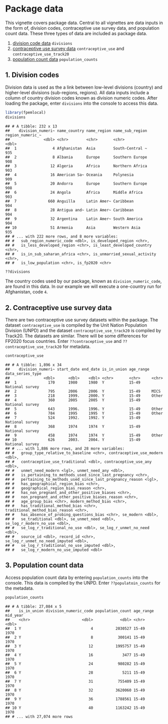 Package data
================

This vignette covers package data. Central to all vignettes are data
inputs in the form of, division codes, contraceptive use survey data,
and population count data. These three types of data are included as
package data.

1.  [division code data](#div) `divisions`
2.  [contraceptive use survey data](#cu) `contraceptive_use` and
    `contraceptive_use_track20`
3.  [population count data](#pc) `population_counts`

## <a name="div"></a>

## 1\. Division codes

Division data is used as the a link between low-level divisions
(country) and higher-level divisions (sub-regions, regions). All data
inputs include a column of country division codes known as division
numeric codes. After loading the package, enter `divisions` into the
console to access this data.

``` r
library(fpemlocal)
divisions
```

    ## # A tibble: 232 x 13
    ##    division_numeri~ name_country name_region name_sub_region region_numeric_~
    ##               <dbl> <chr>        <chr>       <chr>                      <dbl>
    ##  1                4 Afghanistan  Asia        South-Central ~              935
    ##  2                8 Albania      Europe      Southern Europe              908
    ##  3               12 Algeria      Africa      Northern Africa              903
    ##  4               16 American Sa~ Oceania     Polynesia                    909
    ##  5               20 Andorra      Europe      Southern Europe              908
    ##  6               24 Angola       Africa      Middle Africa                903
    ##  7              660 Anguilla     Latin Amer~ Caribbean                    904
    ##  8               28 Antigua and~ Latin Amer~ Caribbean                    904
    ##  9               32 Argentina    Latin Amer~ South America                904
    ## 10               51 Armenia      Asia        Western Asia                 935
    ## # ... with 222 more rows, and 8 more variables:
    ## #   sub_region_numeric_code <dbl>, is_developed_region <chr>,
    ## #   is_less_developed_region <chr>, is_least_developed_country <chr>,
    ## #   is_in_sub_saharan_africa <chr>, is_unmarried_sexual_activity <chr>,
    ## #   is_low_population <chr>, is_fp2020 <chr>

``` r
??divisions
```

The country codes used by our package, known as `division_numeric_code`,
are found in this data. In our example we will execute a one-country run
for Afghanistan, code `4`.

## <a name="cu"></a>

## 2\. Contraceptive use survey data

There are two contraceptive use survey datasets within the package. The
dataset `contraceptive_use` is compiled by the Unit Nation Population
Division (UNPD) and the dataset `contraceptive_use_track20` is compiled
by Track20. The datasets are similar. There will be some differences for
FP2020 focus countries. Enter `??contraceptive_use` and
`??contraceptive_use_track20` for metadata.

``` r
contraceptive_use
```

    ## # A tibble: 1,896 x 34
    ##    division_numeri~ start_date end_date is_in_union age_range data_series_type
    ##               <dbl>      <dbl>    <dbl> <chr>       <chr>     <chr>           
    ##  1              170      1980     1980  Y           15-49     National survey 
    ##  2              795      2006     2006  Y           15-49     MICS            
    ##  3              218      1999.    2000. Y           15-49     Other           
    ##  4              360      2005     2005  Y           15-49     National survey 
    ##  5              643      1996.    1996. Y           15-49     Other           
    ##  6              784      1995     1995  Y           15-49     Other           
    ##  7              524      1992.    1992. Y           15-49     National survey 
    ##  8              368      1974     1974  Y           15-49     National survey 
    ##  9              458      1974     1974  Y           15-49     Other           
    ## 10              626      2003.    2004. Y           15-49     National survey 
    ## # ... with 1,886 more rows, and 28 more variables:
    ## #   group_type_relative_to_baseline <chr>, contraceptive_use_modern <dbl>,
    ## #   contraceptive_use_traditional <dbl>, contraceptive_use_any <dbl>,
    ## #   unmet_need_modern <lgl>, unmet_need_any <dbl>,
    ## #   is_pertaining_to_methods_used_since_last_pregnancy <chr>,
    ## #   pertaining_to_methods_used_since_last_pregnancy_reason <lgl>,
    ## #   has_geographical_region_bias <chr>,
    ## #   geographical_region_bias_reason <chr>,
    ## #   has_non_pregnant_and_other_positive_biases <chr>,
    ## #   non_pregnant_and_other_positive_biases_reason <chr>,
    ## #   age_group_bias <chr>, modern_method_bias <chr>,
    ## #   has_traditional_method_bias <chr>, traditional_method_bias_reason <chr>,
    ## #   has_absence_of_probing_questions_bias <chr>, se_modern <dbl>,
    ## #   se_traditional <dbl>, se_unmet_need <dbl>, se_log_r_modern_no_use <dbl>,
    ## #   se_log_r_traditional_no_use <dbl>, se_log_r_unmet_no_need <dbl>,
    ## #   source_id <dbl>, record_id <chr>, se_log_r_unmet_no_need_imputed <dbl>,
    ## #   se_log_r_traditional_no_use_imputed <dbl>,
    ## #   se_log_r_modern_no_use_imputed <dbl>

## <a name="cu"></a>

## 3\. Population count data

Access population count data by entering `population_counts` into the
console. This data is compiled by the UNPD. Enter `??populatoin_counts`
for the metadata.

``` r
population_counts
```

    ## # A tibble: 27,084 x 5
    ##    is_in_union division_numeric_code population_count age_range mid_year
    ##    <chr>                       <dbl>            <dbl> <chr>        <dbl>
    ##  1 Y                               4          2030527 15-49         1970
    ##  2 Y                               8           300141 15-49         1970
    ##  3 Y                              12          1995757 15-49         1970
    ##  4 Y                              16             3477 15-49         1970
    ##  5 Y                              24           980282 15-49         1970
    ##  6 Y                              28             5211 15-49         1970
    ##  7 Y                              31           755409 15-49         1970
    ##  8 Y                              32          3620060 15-49         1970
    ##  9 Y                              36          1788561 15-49         1970
    ## 10 Y                              40          1163242 15-49         1970
    ## # ... with 27,074 more rows

